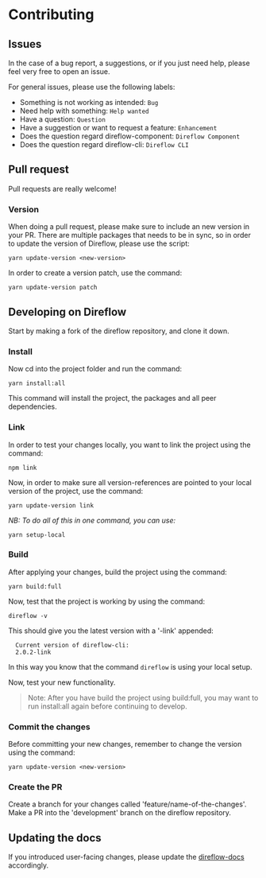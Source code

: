 # Contributing

## Issues
In the case of a bug report, a suggestions, or if you just need help, please feel very free to open an issue.

For general issues, please use the following labels:
- Something is not working as intended: `Bug`
- Need help with something: `Help wanted`
- Have a question: `Question`
- Have a suggestion or want to request a feature: `Enhancement`
- Does the question regard direflow-component: `Direflow Component`
- Does the question regard direflow-cli: `Direflow CLI`

## Pull request
Pull requests are really welcome!

### Version
When doing a pull request, please make sure to include an new version in your PR.
There are multiple packages that needs to be in sync, so in order to update the version of Direflow, please use the script:
```console
yarn update-version <new-version>
```

In order to create a version patch, use the command:
```console
yarn update-version patch
```

## Developing on Direflow
Start by making a fork of the direflow repository, and clone it down.

### Install
Now cd into the project folder and run the command:
```console
yarn install:all
```
This command will install the project, the packages and all peer dependencies.

### Link
In order to test your changes locally, you want to link the project using the command:
```console
npm link
```

Now, in order to make sure all version-references are pointed to your local version of the project, use the command:
```console
yarn update-version link
```

_NB: To do all of this in one command, you can use:_
```console
yarn setup-local
```

### Build
After applying your changes, build the project using the command:
```console
yarn build:full
```

Now, test that the project is working by using the command:
```console
direflow -v
```

This should give you the latest version with a '-link' appended:
```console
  Current version of direflow-cli:
  2.0.2-link
```
In this way you know that the command `direflow` is using your local setup.

Now, test your new functionality.
> Note: After you have build the project using build:full, you may want to run install:all again before continuing to develop.

### Commit the changes
Before committing your new changes, remember to change the version using the command:
```console
yarn update-version <new-version>
```

### Create the PR
Create a branch for your changes called 'feature/name-of-the-changes'.
Make a PR into the 'development' branch on the direflow repository.

## Updating the docs
If you introduced user-facing changes, please update the [direflow-docs](https://github.com/Silind-Software/direflow-docs) accordingly.
